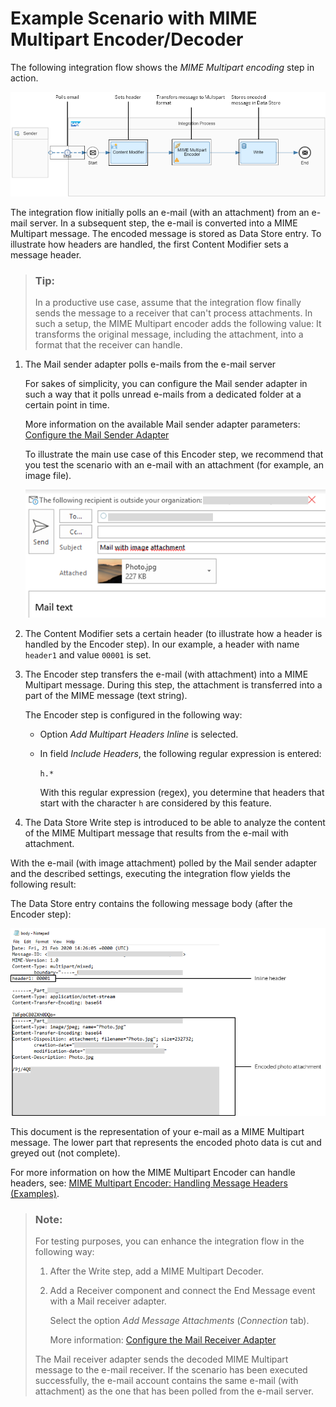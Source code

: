 <!-- loio80baed3d7c6f4bb592aaaf80894ac1e6 -->

# Example Scenario with MIME Multipart Encoder/Decoder

The following integration flow shows the *MIME Multipart encoding* step in action.

![](images/MIME_Multipart_E2E_Scenario_fddd64c.png)

The integration flow initially polls an e-mail \(with an attachment\) from an e-mail server. In a subsequent step, the e-mail is converted into a MIME Multipart message. The encoded message is stored as Data Store entry. To illustrate how headers are handled, the first Content Modifier sets a message header.

> ### Tip:  
> In a productive use case, assume that the integration flow finally sends the message to a receiver that can't process attachments. In such a setup, the MIME Multipart encoder adds the following value: It transforms the original message, including the attachment, into a format that the receiver can handle.

1.  The Mail sender adapter polls e-mails from the e-mail server

    For sakes of simplicity, you can configure the Mail sender adapter in such a way that it polls unread e-mails from a dedicated folder at a certain point in time.

    More information on the available Mail sender adapter parameters: [Configure the Mail Sender Adapter](configure-the-mail-sender-adapter-e23e9cc.md)

    To illustrate the main use case of this Encoder step, we recommend that you test the scenario with an e-mail with an attachment \(for example, an image file\).

    ![](images/Email_with_attachment_6ebd3d6.png)

2.  The Content Modifier sets a certain header \(to illustrate how a header is handled by the Encoder step\). In our example, a header with name `header1` and value `00001` is set.

3.  The Encoder step transfers the e-mail \(with attachment\) into a MIME Multipart message. During this step, the attachment is transferred into a part of the MIME message \(text string\).

    The Encoder step is configured in the following way:

    -   Option *Add Multipart Headers Inline* is selected.

    -   In field *Include Headers*, the following regular expression is entered:

        `h.*`

        With this regular expression \(regex\), you determine that headers that start with the character `h` are considered by this feature.


4.  The Data Store Write step is introduced to be able to analyze the content of the MIME Multipart message that results from the e-mail with attachment.


With the e-mail \(with image attachment\) polled by the Mail sender adapter and the described settings, executing the integration flow yields the following result:

The Data Store entry contains the following message body \(after the Encoder step\):

![](images/Encoded_Message_e360d10.png)

This document is the representation of your e-mail as a MIME Multipart message. The lower part that represents the encoded photo data is cut and greyed out \(not complete\).

For more information on how the MIME Multipart Encoder can handle headers, see: [MIME Multipart Encoder: Handling Message Headers \(Examples\)](mime-multipart-encoder-handling-message-headers-examples-b446281.md).

> ### Note:  
> For testing purposes, you can enhance the integration flow in the following way:
> 
> 1.  After the Write step, add a MIME Multipart Decoder.
> 
> 2.  Add a Receiver component and connect the End Message event with a Mail receiver adapter.
> 
>     Select the option *Add Message Attachments* \(*Connection* tab\).
> 
>     More information: [Configure the Mail Receiver Adapter](configure-the-mail-receiver-adapter-f68d5e0.md)
> 
> 
> The Mail receiver adapter sends the decoded MIME Multipart message to the e-mail receiver. If the scenario has been executed successfully, the e-mail account contains the same e-mail \(with attachment\) as the one that has been polled from the e-mail server.

